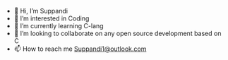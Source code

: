 - 👋 Hi, I’m Suppandi
- 👀 I’m interested in Coding
- 🌱 I’m currently learning C-lang
- 💞️ I’m looking to collaborate on any open source development based on C
- 📫 How to reach me Suppandi1@outlook.com

<!---
Suppandi-1/Suppandi-1 is a ✨ special ✨ repository because its `README.md` (this file) appears on your GitHub profile.
You can click the Preview link to take a look at your changes.
--->
